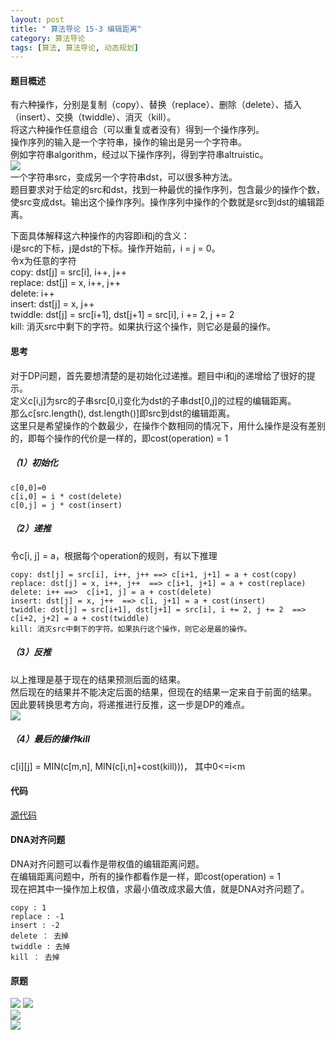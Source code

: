 ```yaml
---
layout: post
title: " 算法导论 15-3 编辑距离"
category: 算法导论
tags: [算法, 算法导论, 动态规划]
---
```


#### 题目概述

有六种操作，分别是复制（copy）、替换（replace）、删除（delete）、插入（insert）、交换（twiddle）、消灭（kill）。  
将这六种操作任意组合（可以重复或者没有）得到一个操作序列。  
操作序列的输入是一个字符串，操作的输出是另一个字符串。  
例如字符串algorithm，经过以下操作序列，得到字符串altruistic。  
![](http://img.my.csdn.net/uploads/201208/30/1346306961_5723.gif)  
一个字符串src，变成另一个字符串dst，可以很多种方法。  
题目要求对于给定的src和dst，找到一种最优的操作序列，包含最少的操作个数，使src变成dst。输出这个操作序列。操作序列中操作的个数就是src到dst的编辑距离。  

<!-- more -->

下面具体解释这六种操作的内容即i和j的含义：  
i是src的下标，j是dst的下标。操作开始前，i = j = 0。  
令x为任意的字符  
copy: dst[j] = src[i], i++, j++  
replace: dst[j] = x, i++, j++  
delete: i++  
insert: dst[j] = x, j++  
twiddle: dst[j] = src[i+1], dst[j+1] = src[i], i += 2, j += 2  
kill: 消灭src中剩下的字符。如果执行这个操作，则它必是最的操作。  

#### 思考

对于DP问题，首先要想清楚的是初始化过递推。题目中i和j的递增给了很好的提示。  
定义c[i,j]为src的子串src[0,i]变化为dst的子串dst[0,j]的过程的编辑距离。  
那么c[src.length(), dst.length()]即src到dst的编辑距离。  
这里只是希望操作的个数最少，在操作个数相同的情况下，用什么操作是没有差别的，即每个操作的代价是一样的，即cost(operation) = 1

##### （1）初始化

```
c[0,0]=0
c[i,0] = i * cost(delete)
c[0,j] = j * cost(insert)
```

##### （2）递推

令c[i, j] = a，根据每个operation的规则，有以下推理  

```
copy: dst[j] = src[i], i++, j++ ==> c[i+1, j+1] = a + cost(copy)
replace: dst[j] = x, i++, j++  ==> c[i+1, j+1] = a + cost(replace)
delete: i++ ==>  c[i+1, j] = a + cost(delete) 
insert: dst[j] = x, j++  ==> c[i, j+1] = a + cost(insert)
twiddle: dst[j] = src[i+1], dst[j+1] = src[i], i += 2, j += 2  ==> c[i+2, j+2] = a + cost(twiddle)
kill: 消灭src中剩下的字符。如果执行这个操作，则它必是最的操作。
```

##### （3）反推

以上推理是基于现在的结果预测后面的结果。  
然后现在的结果并不能决定后面的结果，但现在的结果一定来自于前面的结果。  
因此要转换思考方向，将递推进行反推，这一步是DP的难点。  
![](http://img.my.csdn.net/uploads/201208/30/1346314160_1922.gif)  

##### （4）最后的操作kill

c[i][j] = MIN(c[m,n], MIN(c[i,n]+cost(kill)))， 其中0<=i<m

#### 代码

[源代码](https://github.com/windmissing/exerciseForAlgorithmSecond/blob/master/src/chapter15/Exercise15_3.cpp)  

#### DNA对齐问题

DNA对齐问题可以看作是带权值的编辑距离问题。  
在编辑距离问题中，所有的操作都看作是一样，即cost(operation) = 1  
现在把其中一操作加上权值，求最小值改成求最大值，就是DNA对齐问题了。  

```
copy : 1
replace : -1
insert : -2
delete ： 去掉
twiddle : 去掉
kill ： 去掉
```

#### 原题

![](http://img.my.csdn.net/uploads/201208/30/1346306943_9355.gif)
![](http://img.my.csdn.net/uploads/201208/30/1346306961_5723.gif)  
![](http://img.my.csdn.net/uploads/201208/30/1346306980_6765.gif)  
![](http://img.my.csdn.net/uploads/201208/30/1346306998_5928.gif) 

